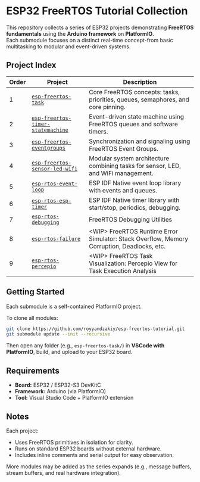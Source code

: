 # ESP32 FreeRTOS Tutorial Collection

This repository collects a series of ESP32 projects demonstrating **FreeRTOS fundamentals** using the **Arduino framework** on **PlatformIO**.  
Each submodule focuses on a distinct real-time concept-from basic multitasking to modular and event-driven systems.

## Project Index

| Order | Project | Description |
|-------|----------|-------------|
| 1 | [`esp-freertos-task`](https://github.com/royyandzakiy/esp-freertos-task) | Core FreeRTOS concepts: tasks, priorities, queues, semaphores, and core pinning. |
| 2 | [`esp-freertos-timer-statemachine`](https://github.com/royyandzakiy/esp-freertos-timer-statemachine) | Event-driven state machine using FreeRTOS queues and software timers. |
| 3 | [`esp-freertos-eventgroups`](https://github.com/royyandzakiy/esp-freertos-eventgroups) | Synchronization and signaling using FreeRTOS Event Groups. |
| 4 | [`esp-freertos-sensor-led-wifi`](https://github.com/royyandzakiy/esp-freertos-sensor-led-wifi) | Modular system architecture combining tasks for sensor, LED, and WiFi management. |
| 5 | [`esp-rtos-event-loop`](https://github.com/royyandzakiy/esp-rtos-event-loop) | ESP IDF Native event loop library with events and queues. |
| 6 | [`esp-rtos-esp-timer`](https://github.com/royyandzakiy/esp-rtos-esp-timer) | ESP IDF Native timer library with start/stop, periodics, debugging. |
| 7 | [`esp-rtos-debugging`](https://github.com/royyandzakiy/esp-rtos-debugging) | FreeRTOS Debugging Utilities |
| 8 | [`esp-rtos-failure`](https://github.com/royyandzakiy/esp-rtos-failure) | \<WIP> FreeRTOS Runtime Error Simulator: Stack Overflow, Memory Corruption, Deadlocks, etc. |
| 9 | [`esp-rtos-percepio`](https://github.com/royyandzakiy/esp-rtos-percepio) | \<WIP> FreeRTOS Task Visualization: Percepio View for Task Execution Analysis |

## Getting Started

Each submodule is a self-contained PlatformIO project.

To clone all modules:

```bash
git clone https://github.com/royyandzakiy/esp-freertos-tutorial.git
git submodule update --init --recursive
```

Then open any folder (e.g., `esp-freertos-task/`) in **VSCode with PlatformIO**, build, and upload to your ESP32 board.

## Requirements

- **Board:** ESP32 / ESP32-S3 DevKitC  
- **Framework:** Arduino (via PlatformIO)  
- **Tool:** Visual Studio Code + PlatformIO extension  

## Notes

Each project:
- Uses FreeRTOS primitives in isolation for clarity.  
- Runs on standard ESP32 boards without external hardware.  
- Includes inline comments and serial output for easy observation.  

More modules may be added as the series expands (e.g., message buffers, stream buffers, and real hardware integration).